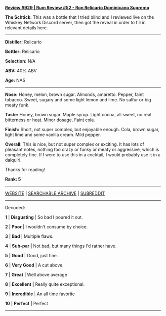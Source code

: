 
[**Review #929 | Rum Review #52 - Ron Relicario Dominicano  Supremo**]( https://t8ke.review/review-929-ron-relicario-dominicano-supremo/)

**The Schtick:** This was a bottle that I tried blind and I reviewed live on the Whiskey Network Discord server, then got the reveal in order to fill in relevant details here. 

-----

**Distiller:** Relicario

**Bottler:** Relicario

**Selection:** N/A

**ABV:**  40% ABV

**Age:** NAS 

-----

**Nose:**  Honey, melon, brown sugar. Almonds, amaretto. Pepper, faint tobacco. Sweet, sugary and some light lemon and lime. No sulfur or big meaty funk.   

**Taste:** Honey, brown sugar. Maple syrup. Light cocoa, all sweet, no real bitterness or heat. Minor dosage. Faint cola. 

**Finish:** Short, not super complex, but enjoyable enough. Cola, brown sugar, light lime and some vanilla cream. Mild pepper. 

**Overall:** This is nice, but not super complex or exciting. It has lots of pleasant notes, nothing too crazy or funky or meaty or aggressive, which is completely fine. If I were to use this in a cocktail, I would probably use it in a daiquiri. 

Thanks for reading!

**Rank: 5**



-----

[WEBSITE](https://t8ke.review) | [SEARCHABLE ARCHIVE](https://t8ke.review/review-archive/) | [SUBREDDIT](https://reddit.com/r/t8kereviews)

-----

Decoded:

**1** | **Disgusting** | So bad I poured it out.

**2** | **Poor** | I wouldn't consume by choice.

**3** | **Bad** | Multiple flaws.

**4** | **Sub-par** | Not bad, but many things I'd rather have.

**5** | **Good** | Good, just fine.

**6** | **Very Good** | A cut above.

**7** | **Great** | Well above average

**8** | **Excellent** | Really quite exceptional.

**9** | **Incredible** | An all time favorite

**10** | **Perfect** | Perfect

----

